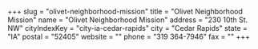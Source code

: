 +++
slug = "olivet-neighborhood-mission"
title = "Olivet Neighborhood Mission"
name = "Olivet Neighborhood Mission"
address = "230 10th St. NW"
cityIndexKey = "city-ia-cedar-rapids"
city = "Cedar Rapids"
state = "IA"
postal = "52405"
website = ""
phone = "319 364-7946"
fax = ""
+++
